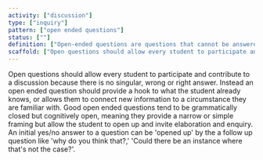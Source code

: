 ```yaml
---
activity: ["discussion"]
type: ["inquiry"]
pattern: ["open ended questions"]
status: [""]
definition: ["Open-ended questions are questions that cannot be answered with a simple ‘yes’ or ‘no’, or from a specific set of answers. They instead require the student to elaborate on their points and require them to apply knowledge and concepts to new settings or sythesise and combine with information they already know."]
scaffold: ["Open questions should allow every student to participate and contribute to a discussion because there is no singular, wrong or right answer. Instead an open ended question should provide a hook to what the student already knows, or allows them to connect new information to a circumstance they are familiar with. Good open ended questions tend to be grammatically closed but cognitively open, meaning they provide a narrow or simple framing but allow the student to open up and invite elaboration and enquiry. An initial yes/no answer to a question can be 'opened up' by the a follow up question like 'why do you think that?,' 'Could there be an instance where that's not the case?'. "]
---
```


Open questions should allow every student to participate and contribute to a discussion because there is no singular, wrong or right answer. Instead an open ended question should provide a hook to what the student already knows, or allows them to connect new information to a circumstance they are familiar with. Good open ended questions tend to be grammatically closed but cognitively open, meaning they provide a narrow or simple framing but allow the student to open up and invite elaboration and enquiry. An initial yes/no answer to a question can be 'opened up' by the a follow up question like 'why do you think that?,' 'Could there be an instance where that's not the case?'.
